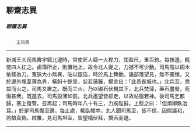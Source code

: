 

## 聊齋志異

##### 聊齋志異
　　`王司馬`

* * *

新城王大司馬霽宇鎮北邊時，常使匠人鑄一大桿刀，闊盈尺，重百鈞。每按邊，輒使四人扛之。鹵簿所止，則置地上，故令北人捉之，力撼不可少動。司馬陰以桐木依樣為刀，寬狹大小無異，貼以銀箔，時於馬上舞動。諸部落望見，無不震悚。又於邊外埋葦薄為界，橫斜十餘里，狀若藩籬，揚言曰：「此吾長城也。」北兵至，悉拔而火之。司馬又置之。既而三火，乃以礮石伏機其下，北兵焚薄，藥石盡發，死傷甚衆。既遁去，司馬設薄如前。北兵遙望皆卻走，以故帖服若神。後司馬乞骸歸，塞上復警。召再起；司馬時年八十有三，力疾陛辭。上慰之曰：「但煩卿臥治耳。」於是司馬復至邊。每止處，輒臥幛中。北人聞司馬至，皆不信，因假議和，將驗真偽。啟簾，見司馬坦臥，皆望榻伏拜，撟舌而退。

* * *

